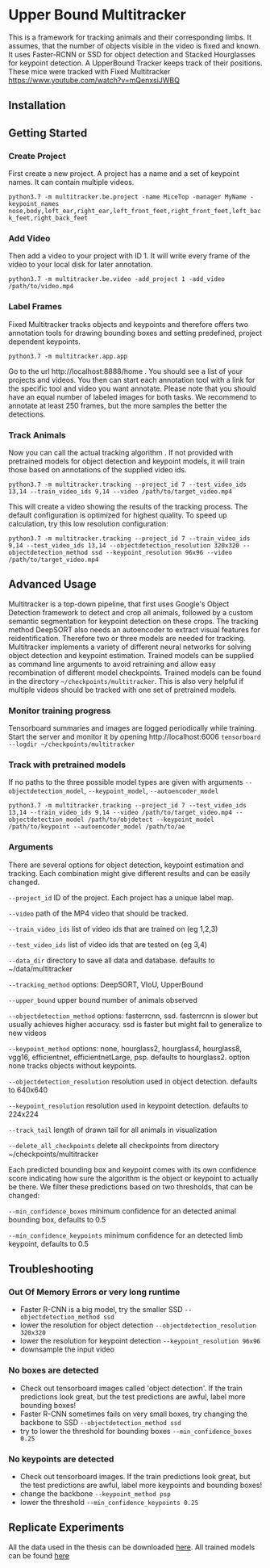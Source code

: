 # Upper Bound Multitracker

This is a framework for tracking animals and their corresponding limbs. It assumes, that the number of objects visible in the video is fixed and known. It uses Faster-RCNN or SSD for object detection and Stacked Hourglasses for keypoint detection. A UpperBound Tracker keeps track of their positions. These mice were tracked with Fixed Multitracker https://www.youtube.com/watch?v=mQenxsiJWBQ

## Installation

## Getting Started
### Create Project
First create a new project. A project has a name and a set of keypoint names. It can contain multiple videos.

```python3.7 -m multitracker.be.project -name MiceTop -manager MyName -keypoint_names nose,body,left_ear,right_ear,left_front_feet,right_front_feet,left_back_feet,right_back_feet ```

### Add Video
Then add a video to your project with ID 1. It will write every frame of the video to your local disk for later annotation.

```python3.7 -m multitracker.be.video -add_project 1 -add_video /path/to/video.mp4```

### Label Frames
Fixed Multitracker tracks objects and keypoints and therefore offers two annotation tools for drawing bounding boxes and setting predefined, project dependent keypoints. 

```python3.7 -m multitracker.app.app```

Go to the url http://localhost:8888/home . You should see a list of your projects and videos. You then can start each annotation tool with a link for the specific tool and video you want annotate. Please note that you should have an equal number of labeled images for both tasks. We recommend to annotate at least 250 frames, but the more samples the better the detections.

### Track Animals
Now you can call the actual tracking algorithm . If not provided with pretrained models for object detection and keypoint models, it will train those based on annotations of the supplied video ids.

```python3.7 -m multitracker.tracking --project_id 7 --test_video_ids 13,14 --train_video_ids 9,14 --video /path/to/target_video.mp4```

This will create a video showing the results of the tracking process. The default configuration is optimized for highest quality. To speed up calculation, try this low resolution configuration:

```python3.7 -m multitracker.tracking --project_id 7 --train_video_ids 9,14 --test_video_ids 13,14 --objectdetection_resolution 320x320 --objectdetection_method ssd --keypoint_resolution 96x96 --video /path/to/target_video.mp4```

## Advanced Usage
Multitracker is a top-down pipeline, that first uses Google's Object Detection framework to detect and crop all animals, followed by a custom semantic segmentation for keypoint detection on these crops. The tracking method DeepSORT also needs an autoencoder to extract visual features for reidentification. Therefore two or three models are needed for tracking. Multitracker implements a variety of different neural networks for solving object detection and keypoint estimation. 
Trained models can be supplied as command line arguments to avoid retraining and allow easy recombination of different model checkpoints. Trained models can be found in the directory `~/checkpoints/multitracker`. This is also very helpful if multiple videos should be tracked with one set of pretrained models.

### Monitor training progress
Tensorboard summaries and images are logged periodically while training. Start the server and monitor it by opening http://localhost:6006
`tensorboard --logdir ~/checkpoints/multitracker`

### Track with pretrained models
If no paths to the three possible model types are given with arguments `--objectdetection_model`, `--keypoint_model`, `--autoencoder_model`

```python3.7 -m multitracker.tracking --project_id 7 --test_video_ids 13,14 --train_video_ids 9,14 --video /path/to/target_video.mp4 --objectdetection_model /path/to/objdetect --keypoint_model /path/to/keypoint --autoencoder_model /path/to/ae```

### Arguments 


There are several options for object detection, keypoint estimation and tracking. Each combination might give different results and can be easily changed.

`--project_id` ID of the project. Each project has a unique label map.

`--video` path of the MP4 video that should be tracked.

`--train_video_ids` list of video ids that are trained on (eg 1,2,3)

`--test_video_ids` list of video ids that are tested on (eg 3,4)
 
`--data_dir` directory to save all data and database. defaults to ~/data/multitracker

`--tracking_method` options: DeepSORT, VIoU, UpperBound

`--upper_bound` upper bound number of animals observed

`--objectdetection_method` options: fasterrcnn, ssd. fasterrcnn is slower but usually achieves higher accuracy. ssd is faster but might fail to generalize to new videos

`--keypoint_method` options: none, hourglass2, hourglass4, hourglass8, vgg16, efficientnet, efficientnetLarge, psp. defaults to hourglass2. option none tracks objects without keypoints.

`--objectdetection_resolution` resolution used in object detection. defaults to 640x640

`--keypoint_resolution` resolution used in keypoint detection. defaults to 224x224

`--track_tail` length of drawn tail for all animals in visualization

`--delete_all_checkpoints` delete all checkpoints from directory ~/checkpoints/multitracker

Each predicted bounding box and keypoint comes with its own confidence score indicating how sure the algorithm is the object or keypoint to actually be there. We filter these predictions based on two thresholds, that can be changed:

`--min_confidence_boxes` minimum confidence for an detected animal bounding box, defaults to 0.5

`--min_confidence_keypoints` minimum confidence for an detected limb keypoint, defaults to 0.5

## Troubleshooting
### Out Of Memory Errors or very long runtime
- Faster R-CNN is a big model, try the smaller SSD ```--objectdetection_method ssd``` 
- lower the resolution for object detection ```--objectdetection_resolution 320x320```
- lower the resolution for keypoint detection ```--keypoint_resolution 96x96```
- downsample the input video 

### No boxes are detected
- Check out tensorboard images called 'object detection'. If the train predictions look great, but the test predictions are awful, label more bounding boxes!
- Faster R-CNN sometimes fails on very small boxes, try changing the backbone to SSD ```--objectdetection_method ssd``` 
- try to lower the threshold for bounding boxes ```--min_confidence_boxes 0.25```

### No keypoints are detected
- Check out tensorboard images. If the train predictions look great, but the test predictions are awful, label more keypoints and bounding boxes!
- change the backbone ```--keypoint_method psp```
- lower the threshold ```--min_confidence_keypoints 0.25```

## Replicate Experiments
All the data used in the thesis can be downloaded [here](https://drive.google.com/file/d/1ABpsj560McDTLVuvpNGqwfMqKiEczUyC/view?usp=sharing). All trained models can be found [here](https://drive.google.com/drive/folders/1O_qQECb1AVBVrSRVsfL23NBaGoBx1Ntg?usp=sharing)

